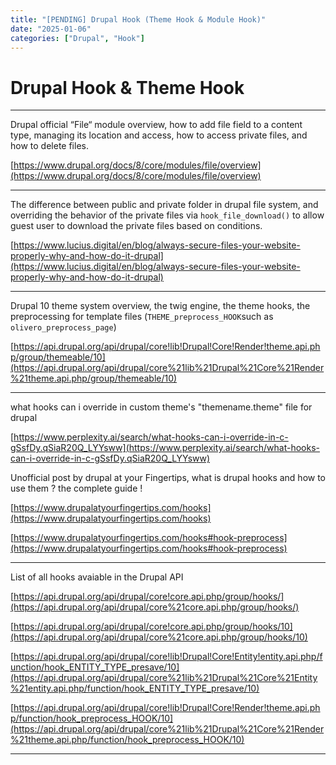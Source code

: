 ```yaml
---
title: "[PENDING] Drupal Hook (Theme Hook & Module Hook)"
date: "2025-01-06"
categories: ["Drupal", "Hook"]
---
```



# Drupal Hook & Theme Hook

---

Drupal official “File“ module overview, how to add file field to a content type, managing its location and access, how to access private files, and how to delete files.

[https://www.drupal.org/docs/8/core/modules/file/overview](https://www.drupal.org/docs/8/core/modules/file/overview)

---

The difference between public and private folder in drupal file system, and overriding the behavior of the private files via `hook_file_download()` to allow guest user to download the private files based on conditions. 

[https://www.lucius.digital/en/blog/always-secure-files-your-website-properly-why-and-how-do-it-drupal](https://www.lucius.digital/en/blog/always-secure-files-your-website-properly-why-and-how-do-it-drupal)

---

Drupal 10 theme system overview, the twig engine, the theme hooks, the preprocessing for template files (`THEME_preprocess_HOOK`such as `olivero_preprocess_page`) 

[https://api.drupal.org/api/drupal/core!lib!Drupal!Core!Render!theme.api.php/group/themeable/10](https://api.drupal.org/api/drupal/core%21lib%21Drupal%21Core%21Render%21theme.api.php/group/themeable/10)

---

what hooks can i override in custom theme's "themename.theme" file for drupal

[https://www.perplexity.ai/search/what-hooks-can-i-override-in-c-gSsfDy.qSiaR20Q_LYYsww](https://www.perplexity.ai/search/what-hooks-can-i-override-in-c-gSsfDy.qSiaR20Q_LYYsww)

Unofficial post by drupal at your Fingertips, what is drupal hooks and how to use them ? the complete guide !

[https://www.drupalatyourfingertips.com/hooks](https://www.drupalatyourfingertips.com/hooks)

[https://www.drupalatyourfingertips.com/hooks#hook-preprocess](https://www.drupalatyourfingertips.com/hooks#hook-preprocess)

---

List of all hooks avaiable in the Drupal API

[https://api.drupal.org/api/drupal/core!core.api.php/group/hooks/](https://api.drupal.org/api/drupal/core%21core.api.php/group/hooks/)

[https://api.drupal.org/api/drupal/core!core.api.php/group/hooks/10](https://api.drupal.org/api/drupal/core%21core.api.php/group/hooks/10)

[https://api.drupal.org/api/drupal/core!lib!Drupal!Core!Entity!entity.api.php/function/hook_ENTITY_TYPE_presave/10](https://api.drupal.org/api/drupal/core%21lib%21Drupal%21Core%21Entity%21entity.api.php/function/hook_ENTITY_TYPE_presave/10)

[https://api.drupal.org/api/drupal/core!lib!Drupal!Core!Render!theme.api.php/function/hook_preprocess_HOOK/10](https://api.drupal.org/api/drupal/core%21lib%21Drupal%21Core%21Render%21theme.api.php/function/hook_preprocess_HOOK/10)

---